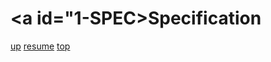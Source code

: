 # <a id="1-SPEC>Specification</a>

[up](../README.md) [resume](../README.md#1-DEFINE-REQUIREMENTS) [top](README.md)

